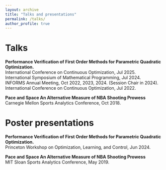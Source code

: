 ```yaml
---
layout: archive
title: "Talks and presentations"
permalink: /talks/
author_profile: true
---
```


Talks
=====

**Performance Verification of First Order Methods for Parametric Quadratic Optimization.**\
International Conference on Continuous Optimization, Jul 2025.
International Symposium of Mathematical Programming, Jul 2024.\
INFORMS Annual Meeting, Oct 2022, 2023, 2024. (Session Chair in 2024).\
International Conference on Continuous Optimization, Jul 2022.

**Pace and Space An Alternative Measure of NBA Shooting Prowess**\
Carnegie Mellon Sports Analytics Conference, Oct 2018.

Poster presentations
=====
**Performance Verification of First Order Methods for Parametric Quadratic Optimization.**\
Princeton Workshop on Optimization, Learning, and Control, Jun 2024.

**Pace and Space An Alternative Measure of NBA Shooting Prowess**\
MIT Sloan Sports Analytics Conference, May 2019.

<!-- {% if site.talkmap_link == true %}

<p style="text-decoration:underline;"><a href="/talkmap.html">See a map of all the places I've given a talk!</a></p>

{% endif %}

{% for post in site.talks reversed %}
  {% include archive-single-talk.html %}
{% endfor %} -->
